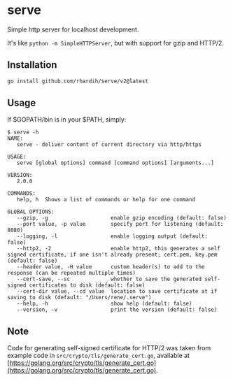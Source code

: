 # serve
Simple http server for localhost development.

It's like `python -m SimpleHTTPServer`, but with support for gzip and HTTP/2.

## Installation

```bash
go install github.com/rhardih/serve/v2@latest
```

## Usage

If $GOPATH/bin is in your $PATH, simply:


```
$ serve -h
NAME:
   serve - deliver content of current directory via http/https

USAGE:
   serve [global options] command [command options] [arguments...]

VERSION:
   2.0.0

COMMANDS:
   help, h  Shows a list of commands or help for one command

GLOBAL OPTIONS:
   --gzip, -g                    enable gzip encoding (default: false)
   --port value, -p value        specify port for listening (default: 8080)
   --logging, -l                 enable logging output (default: false)
   --http2, -2                   enable http2, this generates a self signed certificate, if one isn't already present; cert.pem, key.pem (default: false)
   --header value, -H value      custom header(s) to add to the response (can be repeated multiple times)
   --cert-save, --sc             whether to save the generated self-signed certificates to disk (default: false)
   --cert-dir value, --cd value  location to save certificate at if saving to disk (default: "/Users/rene/.serve")
   --help, -h                    show help (default: false)
   --version, -v                 print the version (default: false)

```

## Note

Code for generating self-signed certificate for HTTP/2 was taken from example code in `src/crypto/tls/generate_cert.go`, available at [https://golang.org/src/crypto/tls/generate_cert.go](https://golang.org/src/crypto/tls/generate_cert.go).
